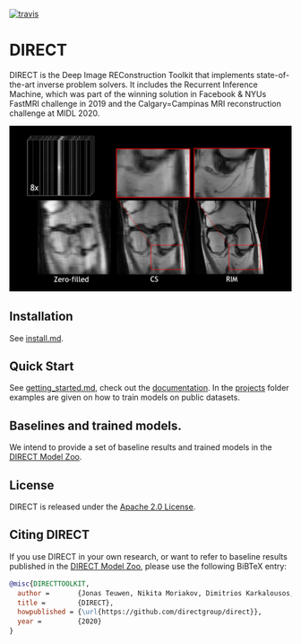 [![travis](https://img.shields.io/travis/directgroup/direct.svg)](https://travis-ci.org/directgroup/direct)
# DIRECT
DIRECT is the Deep Image REConstruction Toolkit that implements state-of-the-art inverse problem solvers. It includes
the Recurrent Inference Machine, which was part of the winning solution in Facebook & NYUs FastMRI challenge in 2019 and the Calgary=Campinas MRI reconstruction challenge at MIDL 2020.

<div align="center">
  <img src=".github/direct.png"/>
</div>

## Installation
See [install.md](install.md).

## Quick Start
See [getting_started.md](getting_started.md), check out the [documentation](https://direct.readthedocs.io/).
In the [projects](projects) folder examples are given on how to train models on public datasets.

## Baselines and trained models.
We intend to provide a set of baseline results and trained models in the [DIRECT Model Zoo](model_zoo.md).

## License
DIRECT is released under the [Apache 2.0 License](LICENSE).

## Citing DIRECT
If you use DIRECT in your own research, or want to refer to baseline results published in the
 [DIRECT Model Zoo](model_zoo.md), please use the following BiBTeX entry:

```BibTeX
@misc{DIRECTTOOLKIT,
  author =       {Jonas Teuwen, Nikita Moriakov, Dimitrios Karkalousos, Matthan Caan},
  title =        {DIRECT},
  howpublished = {\url{https://github.com/directgroup/direct}},
  year =         {2020}
}
```

